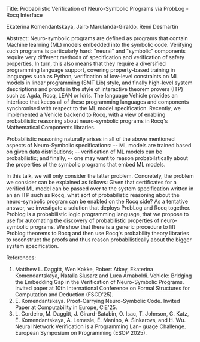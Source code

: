 Title: Probabilistic Verification of Neuro-Symbolic Programs via ProbLog - Rocq Interface

Ekaterina Komendantskaya, Jairo Marulanda-Giraldo, Remi Desmartin

Abstract: Neuro-symbolic programs are defined as programs that contain Machine learning (ML) models embedded into the symbolic code. Verifying such programs is particularly hard: "neural" and "symbolic" components require very different methods of specification and verification of safety properties. In turn, this also means that they require a diversified programming language support, covering property-based training in languages such as Python, verification of low-level constraints on ML models in linear programming (SMT Lib) style, and finally high-level system descriptions and proofs in the style of interactive theorem provers (ITP) such as Agda, Rocq, LEAN or Idris. The language Vehicle provides an interface that keeps all of these programming languages and components synchronised with respect to the ML model specification. Recently, we implemented a Vehicle backend to Rocq, with a view of enabling probabilistic reasoning about neuro-symbolic programs in Rocq's Mathematical Components libraries.

Probabilistic reasoning naturally arises in all of the above mentioned aspects of Neuro-Symbolic specifications:
-- ML models are trained based on given data distributions;
-- verification of ML models can be probabilistic; and finally,
-- one may want to reason probabilstically about the properties of the symbolic programs that embed ML models.

In this talk, we will only consider the latter problem. Concretely, the problem we consider can be explained as follows:
Given that certificates for a verified ML model can be passed over to the system specification written in an an ITP such as Rocq, what sort of probabilistic reasoning about the neuro-symbolic program can be enabled on the Rocq side? As a tentative answer, we investigate a solution that deploys ProbLog and Rocq together. Problog is a probabilistic logic programming language, that we propose to use for automating the discovery of probabilistic properties of neuro-symbolic programs. We show that there is a generic procedure to lift Problog theorems to Rocq and then use Rocq's probability theory libraries to reconstruct the proofs and thus reason probabilistically about the bigger system specification.

References:
1. Matthew L. Daggitt, Wen Kokke, Robert Atkey, Ekaterina Komendantskaya, Natalia Slusarz and Luca Arnaboldi. Vehicle: Bridging the Embedding Gap in the Verification of Neuro-Symbolic Programs. Invited paper at 10th International Conference on Formal Structures for Computation and Deduction (FSCD'25).
2. E. Komendantskaya. Proof-Carrying Neuro-Symbolic Code. Invited Paper at Computability in Europe, CiE'25.
3. L. Cordeiro, M. Daggitt, J. Girard-Satabin, O. Isac, T. Johnson, G. Katz, E. Komendantskaya, A. Lemesle, E. Manino, A. Sinkarovs, and H. Wu. Neural Network Verification is a Programming Lan- guage Challenge. European Symposium on Programming (ESOP 2025).
